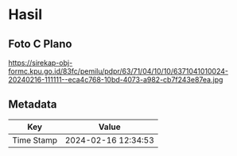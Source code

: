 # Hasil

## Foto C Plano

https://sirekap-obj-formc.kpu.go.id/83fc/pemilu/pdpr/63/71/04/10/10/6371041010024-20240216-111111--eca4c768-10bd-4073-a982-cb7f243e87ea.jpg


## Metadata

| Key        | Value               |
| ---------- | ------------------- |
| Time Stamp | 2024-02-16 12:34:53 |



